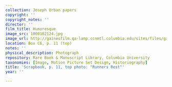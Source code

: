 ```yaml
---
collection: Joseph Urban papers
copyright: ''
copyright_notes: ''
director: ''
film_title: Humoresque
image_src: 1000102124.jpg
image_url: http://gainesfilm.qa-lamp.ccnmtl.columbia.edu/sites/files/gainesfilm/images/1000102124.jpg
location: Box C6, p. 11 (top)
notes: ''
physical_description: Photograph
repository: Rare Book & Manuscript Library, Columbia University
taxonomies: [Image, Motion Picture Set Design, Historiography]
title: 'Scrapbook, p. 11, top photo: "Runners Rest"'
year: ''

---
```

